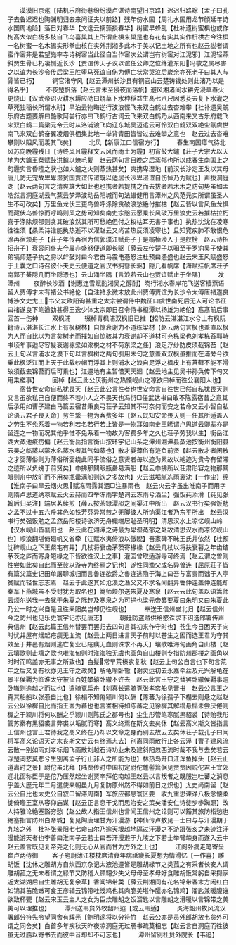 <!-- { "loadSidebar": true } -->
　　漠漠旧京逺【陆机乐府街巷纷纷漠卢谌诗南望旧京路】迟迟归路賖【孟子曰孔子去鲁迟迟也陶渊明归去来问征夫以前路】残年傍水国【周礼水国用龙节顔延年诗水国周地险】落日对春华【文选云摛藻掞春华】树蜜早蜂乱【杜补遗树蜜椇也或作枸髙大似白杨多枝自飞鸟喜巢其上所谓止椇来巢是也有花有实其实作枅栱古今注梖一名树蜜一名木锡实形拳曲核在实外荆湘多此木子美以记土地之所有也赵云説者谓蜜作宻非是若望兠率寺诗树宻当此径自当作宻次公谓岂有树宻对江泥邪】江泥轻燕斜贾生骨已朽凄恻近长沙【贾谊传天子议以谊任公卿之位绛灌东阳冯敬之属尽害之以谊为长沙令传后梁王胜堕马死谊自伤为傅亡状常哭泣后嵗余亦死老子曰其人与骨皆已朽】
　　铜官渚守风【赵云潭州长沙县有铜官山云楚铸钱处则此渚乃以是得名乎】
　　不夜楚帆落【赵云言未至侵夜而落帆】避风湘渚间水耕先浸草春火更烧山【汉武帝诏火耕水耨应劭曰烧草下水种稲益生髙七八尺因悉芟去复下水灌之草死独稲长所谓水耕】早泊云物晦逆行波浪悭飞来双白鹤过去杳难攀【杜补遗吴兢乐府古题要解曰艶歌阿尝行亦曰飞鹤行古词云飞来双白鹤乃从西南来又古乐府载飞来双白鹤二篇梁元帝云时从洛浦渡飞向辽东城吴迈逺云可怜双白鹤双双絶尘氛虞世南飞来双白鹤奋翼凌烟俱栖集此地一举背青田皆皆过去难攀之意也　赵云过去杳难攀则以阻风而羡其飞矣】
　　北风【新康江口信宿方行】
　　春生南国瘴气待北风苏向晩霾残日【诗终风且霾释文云风而雨土为霾】初宵鼔大鑪【荘子大宗大以天地为大鑪王粲赋鼓洪鑪以燎毛髪　赵云两句言日晚之后蒸郁也所以成春生南国上之句霾实言昏曀之状也如大鑪之火则蒸热甚矣】爽携卑湿地【前汉长沙定王发以其母唐儿防无宠故卑卑湿贫国贾谊传谊既以适居长沙卑湿谊自伤悼乃为赋也】声抜洞庭湖【赵云两句言之清爽雄大如此也也携者若提携之而去拔者若木木之防句势虽如孟浩然言洞庭湖云气蒸云梦泽波动岳阳城而句法雄健用言潭州之风范元实所谓虽圣人生不可改矣】万里鱼龙伏三更鸟兽呼涤除贪破浪愁絶付摧枯【赵云皆以言风鱼龙惧而藏伏鸟兽惊而呼鸣则风之势可知矣南史宗慤云愿乗长风破万里浪史云若摧枯拉朽喜于涤除烦郁则贪其破浪然其所可愁絶但付之权枯耳无害于事也】执热沈沈在凌寒徃徃须【桑柔诗谁能执热逝不以濯赵云又尚苦热反须凌寒也】且知寛疾肺不敢恨危涂再宿烦舟子【荘子年传再宿为信郭璞江赋舟子于是榒棹渉人于是舣榜　赵云诗招招舟子】衰容问仆夫今晨非盛怒便道即长驱【薛云左传楚子以驲至于罗汭吴子使其弟犒师楚子执之将以衅鼔对曰今君奋马震电慿怒注杜预曰慿盛也赵云宋玉风赋盛怒于土囊之口诗召彼仆夫史云便道之官汉书拥篲长驱】隠几看帆席【海赋挂帆席荘子南郭子綦隠几而坐隠慿也】云山涌坐隅【言浪若云山也贾谊赋止于坐隅】
　　发潭州
　　夜醉长沙酒【谢惠连雪赋酌湘吴之醇酎】晓行湘水春岸花飞送客樯燕语留人贾傅才未有禇公书絶伦【自注禇永微末放此州贾傅贾谊为长沙令太傅唐禇遂良博渉文史尢工书父友欧阳询甚重之太宗尝谓侍中魏征曰虞世南死后无人可论书征曰禇遂良下笔遒劲甚得王逸少体太宗即日召令侍书桓潭以扬雄为絶伦】髙髙前后事回首一伤神
　　双枫浦
　　辍棹青枫浦双枫旧已推【招防云湛湛江水兮上有枫阮籍诗云湛湛长江水上有枫树林】自惊衰谢力不道栋梁材【赵云两句言枫也盖直以枫为人而自比以为言矣树老而摧如自惊骇其力衰谢却不道材可充栋梁也刘孝栋荅郭峙书顷年事遒尽容髪衰谢栋梁如粢棁之材不荷东梁之任】浪足浮纱防皮须截锦苔【赵云上句以言浦水之浪下句以言枫树之两句引用末句之意盖双双枫虽推而在浦旁今欲乗此枫泛江而上天于此载纱帽而浮其上则浦水之浪自足浮之枫皮上有苔藓不能不滑故须截去锦苔而后可乗也】江邉地有主暂借天天廻【赵云地主见吴书孙奂传下句又用乗槎事】
　　回棹【赵云此公厌衡州之热懐岘山之凉欲曰棹而徃公襄阳人也】
　　宿昔世安命自私犹畏天【赵云此公言徃者也世安命言自徃世已然自私犹畏天则又言虽欲私己自便而终不若小人之不畏天也冯衍□任武达书曰敢不陈露宿昔之意其后承用如曹子建白马篇云宿昔秉良弓荘子云知其不可奈何而安之若命又云小智自私论语云君子畏天命】劳生繋一物为客费多年【赵云既知安命畏天则一任其所适盖人之劳生不免系着一物若利若名若行若止皆是一物耳如南史王睎谓卢思道云卿辈亦是留连之一物而况其他乎惟不免系着一物故为客费多年之久也荘子劳我以生】衡岳江湖大蒸池疫疠偏【赵云衡岳指言衡山按环宇记山系之潭州湘潭县蒸池按衡州衡阳县云吴之临蒸以蒸水名蒸水者其气如蒸也】散才婴薄俗有迹负前贤【赵云散才者闲散之才婴薄俗则为薄俗所婴绕此同乎流俗之意贤者毎以迹为累故以絶迹为贵今有留滞之迹所以负媿于前贤矣】巾拂那闗眼瓶罍易满船【赵云巾拂所以荘肃形容之物那闗眼则舟中放旷而不用矣瓶罍满船则饮之多故也】火云滋垢腻冻雨裛沈【一作尘】绵【淮南子曰旱云烟火思赋冻雨霈其洒□注暴雨也　赵云火云字虽出淮南子而用字则隋卢思道纳凉赋云火云赫而四举冻雨字楚词云冻雨兮洒尘】强饭莼添滑【莼见张翰后归吴注】端居茗续煎【薛云按茶録潭邵之间渠江中所出　赵云汉书行矣强饭勊之孟不过十五六斤其色如铁芳芬异常煎之无脚彼人所饷渠江者乃东平所出　赵云汉书行矣强饭勉之孟然岳阳楼诗欲济无舟檝端居耻圣明明】清思汉水上凉忆岘山岭【汉水岘山皆襄阳也　赵云此在湘潭之诗最为卑湿蒸郁之处故清思汉水而凉忆岘山也】顺浪翻堪倚廻帆又省牵【江赋水夷倚浪以傲睨】吾家碑不昧王氏井依然【杜预沈碑岘山之下王粲宅有井】几杖将衰齿茅茨寄椽椽【赵云几杖以将扶衰暮之年齿结茅茨之庐而寄身短椽之下皆欲徃汉上之事】灌园曾取适游寺可终焉【赵云谓之曽则徃尝如此矣自此而至彼以游寺为终焉之记也】遂性同渔父成名异曽连【屈原荘子皆有篇父篇史记田单屠聊城归而言鲁连欲爵之鲁连逃隐于海上曰吾与富贵而诎于人寕贫赋而轻世志志焉　赵云于此遂其如沧浪之渔父又不求名闻翻异鲁仲连盖仲连能却秦军下燕城虽不受封犹为取名也】篙师烦尔送朱夏及寒泉【赵云云此句盖以语篙师云烦尔送我一去犹于朱夏之际趂及寒泉之为可挹也梁元帝纂要夏曰朱明又曰朱夏此乃公一时之兴自是且徃耒阳矣岂却仍徃岘也】
　　奉送王信州崟北归【赵云信州今之防州也见乐史寰宇记亦见唐志】
　　朝廷防盗贼供给愍诛求下诏选郎署传声典信州【赵云此篇王信州替罢而罢归去四句言其初来作守时也】苍生今日困天子向时忧井屋有烟起疮痍无血流【赵云上两日进言天子前时以苍生之困而选王君为守其效至于井邑有烟则逃亡复业已疮痍无血则诛求不再夭】壤歌唯海甸画角自山楼【赵云壤歌则击壤之歌也唯海甸则时淮海独无虞也画角自山楼则专指防州郡楼之画角以时时而鸣盖亦无事之所致也】白髪常早荒榛农复秋【赵云上句公自言也下句言荒年之后又复有秋亦见王守之政矣】解龟喻卧辙【谢灵运初去永嘉牵丝及元兴解龟在景平侯覇为临淮太守被征百姓攀辕卧辙不许去　赵云此言王守之替罢卧辙侯覇事逾卧辙则逾越之而过也】遣骑覔扁舟【刘真长遣骑覔张孝帘船见晋书　赵云公言王之覔其船船以张慿自比也】徐榻不知倦颍川何以酬【陈蕃为徐孺子下榻去则悬之赵赵云公以徐穉自比而指王崟为蕃也也言崟相待如陈蕃之见徐穉其解榻悬榻未尝厌倦则穉之于颍川将何以酬之乎颍川则陈氏之郡号也】尘生彤管笔寒腻黒貂裘【诗贻我彤管苏秦有黑貂裘言弊裘以垢腻而寒】髙义终焉在斯文去矣休【赵云髙义斯文皆指言王信州也言王君待我之髙义终在乃却以文章之身而别去故云去矣休荘子载孔子曰闻将军髙义论语天之末丧斯文史云有终焉志去】别离同雨散行止各云浮【曹子建风流云散一别如雨刘孝标烟飞雨散刘越石诗功业未及建斜阳忽西流时哉不我与去矣若云浮楚词悲莫悲兮生别离孟子行止非人之所能为也】林热鸟开口江浑鱼掉头【赵云止道离时之景】尉佗虽北拜【陆贾传时中国初定尉佗魋髻箕倨见贾贾因説佗君王宜郊迎北靣称臣于是佗乃压然起坐谢贾辛拜佗南越王赵云以言叛者之既服岂吐蕃之消息乎盖大歴元年二月遣使来朝虽九月复防原州然不得如前日之炽也】太史尚南留【赵云公自比也太史公自叙曰留滞周南】军旅应都息寰区要　收九重思谏诤八极念懐柔徙倚曕王室从容仰庙谋【赵云正言息干戈而思治安之策矣潘安仁诗徒步歩踟蹰】故人持雅论絶塞豁穷愁【赵公故人指王信州也言闻王信州之论则可以豁其旅防指愁也絶塞指言防州白帝城】复见陶唐理甘为汗漫游【神仙传卢敖见一士曰与与汗漫期于九垓之外　杜补张景阳七七命曰尔乃逾天垠越地隔过汗漫之不游蹑张亥之未迹注汗漫能游天者也李善曰淮南子云若士曰吾汗漫逰于九垓之下若士举臂竦身而遂入云中　赵云盖言既见复帝尧之化则无心从官而甘为方外之士也】
　　江阁卧病走笔寄呈崔卢两侍御
　　客子庖厨薄江楼枕席清衰年病祗痩长夏想为情滑忆【一作喜】雕胡饭【沈休之雕胡方自炊西京杂记太液池邉皆是雕胡緑节之类菰之有采者长安人谓雕胡菰之无未者谓之緑节又防稽人顾翺少失父母母至孝母好食雕胡饭常躬自采撷家近太湖湖后自生雕胡无复余草】香闻锦带羮【薛云荆湘间有花名锦带春末方闲红白如锦其苖脆嫩可食王彦辅云锦带吐绶鸡也其肉脆美堪作臛亦名锦鸡】溜匙兼暖腹谁欲致杯甖【赵云宋玉云主人之女为臣炊雕胡之饭溜匙以言雕胡之滑暖以言锦带之美美可以理推也】
　　潭州送韦贠外牧韶州迢【或云韦适】
　　炎海韶州牧风流汉署郎分符先令望同舍有辉光【鲍明逺将以分符竹　赵云公亦是员外郎胡放韦贠外可谓之同舍矣】白首多年疾秋天昨夜凉洞庭无过鴈书疏莫相忘【赵云言自洞庭而徃彼虽无过鴈以寄书去而彼中音却却不可忘也】
　　潭州留别杜贠外院长【韦追】
